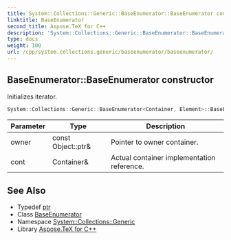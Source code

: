 ```yaml
---
title: System::Collections::Generic::BaseEnumerator::BaseEnumerator constructor
linktitle: BaseEnumerator
second_title: Aspose.TeX for C++
description: 'System::Collections::Generic::BaseEnumerator::BaseEnumerator constructor. Initializes iterator in C++.'
type: docs
weight: 100
url: /cpp/system.collections.generic/baseenumerator/baseenumerator/
---
```

## BaseEnumerator::BaseEnumerator constructor


Initializes iterator.

```cpp
System::Collections::Generic::BaseEnumerator<Container, Element>::BaseEnumerator(const Object::ptr &owner, Container &cont)
```


| Parameter | Type | Description |
| --- | --- | --- |
| owner | const Object::ptr\& | Pointer to owner container. |
| cont | Container\& | Actual container implementation reference. |

## See Also

* Typedef [ptr](../../../system/object/ptr/)
* Class [BaseEnumerator](../)
* Namespace [System::Collections::Generic](../../)
* Library [Aspose.TeX for C++](../../../)
